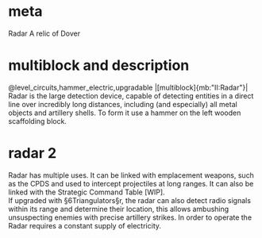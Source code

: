 # meta
Radar
A relic of Dover

# multiblock and description
@level_circuits,hammer_electric,upgradable
|[multiblock]{mb:"II:Radar"}|
Radar is the large detection device, capable of detecting entities in a direct line over incredibly long distances, including (and especially) all metal objects and artillery shells. 
To form it use a hammer on the left wooden scaffolding block.

# radar 2
Radar has multiple uses. It can be linked with emplacement weapons, such as the CPDS and used to intercept projectiles at long ranges. 
It can also be linked with the Strategic Command Table [WIP].
<br>If upgraded with §6Triangulators§r, the radar can also detect radio signals within its range and determine their location, this allows ambushing unsuspecting enemies with precise artillery strikes. 
In order to operate the Radar requires a constant supply of electricity.